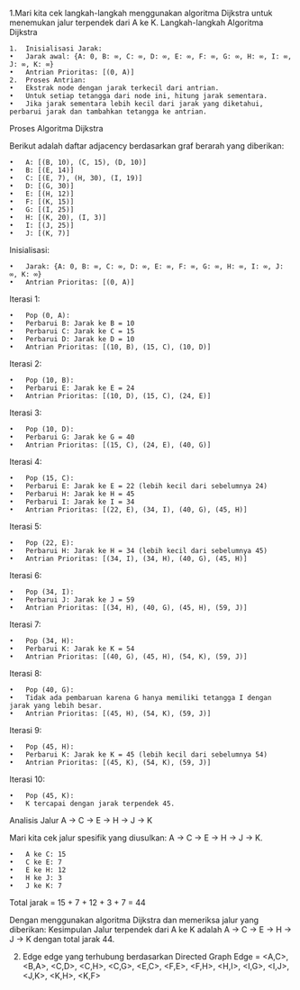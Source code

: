 1.Mari kita cek langkah-langkah menggunakan algoritma Dijkstra untuk menemukan jalur terpendek dari A ke K.
Langkah-langkah Algoritma Dijkstra

	1.	Inisialisasi Jarak:
	•	Jarak awal: {A: 0, B: ∞, C: ∞, D: ∞, E: ∞, F: ∞, G: ∞, H: ∞, I: ∞, J: ∞, K: ∞}
	•	Antrian Prioritas: [(0, A)]
	2.	Proses Antrian:
	•	Ekstrak node dengan jarak terkecil dari antrian.
	•	Untuk setiap tetangga dari node ini, hitung jarak sementara.
	•	Jika jarak sementara lebih kecil dari jarak yang diketahui, perbarui jarak dan tambahkan tetangga ke antrian.

Proses Algoritma Dijkstra

Berikut adalah daftar adjacency berdasarkan graf berarah yang diberikan:

	•	A: [(B, 10), (C, 15), (D, 10)]
	•	B: [(E, 14)]
	•	C: [(E, 7), (H, 30), (I, 19)]
	•	D: [(G, 30)]
	•	E: [(H, 12)]
	•	F: [(K, 15)]
	•	G: [(I, 25)]
	•	H: [(K, 20), (I, 3)]
	•	I: [(J, 25)]
	•	J: [(K, 7)]

Inisialisasi:

	•	Jarak: {A: 0, B: ∞, C: ∞, D: ∞, E: ∞, F: ∞, G: ∞, H: ∞, I: ∞, J: ∞, K: ∞}
	•	Antrian Prioritas: [(0, A)]

Iterasi 1:

	•	Pop (0, A):
	•	Perbarui B: Jarak ke B = 10
	•	Perbarui C: Jarak ke C = 15
	•	Perbarui D: Jarak ke D = 10
	•	Antrian Prioritas: [(10, B), (15, C), (10, D)]

Iterasi 2:

	•	Pop (10, B):
	•	Perbarui E: Jarak ke E = 24
	•	Antrian Prioritas: [(10, D), (15, C), (24, E)]

Iterasi 3:

	•	Pop (10, D):
	•	Perbarui G: Jarak ke G = 40
	•	Antrian Prioritas: [(15, C), (24, E), (40, G)]

Iterasi 4:

	•	Pop (15, C):
	•	Perbarui E: Jarak ke E = 22 (lebih kecil dari sebelumnya 24)
	•	Perbarui H: Jarak ke H = 45
	•	Perbarui I: Jarak ke I = 34
	•	Antrian Prioritas: [(22, E), (34, I), (40, G), (45, H)]

Iterasi 5:

	•	Pop (22, E):
	•	Perbarui H: Jarak ke H = 34 (lebih kecil dari sebelumnya 45)
	•	Antrian Prioritas: [(34, I), (34, H), (40, G), (45, H)]

Iterasi 6:

	•	Pop (34, I):
	•	Perbarui J: Jarak ke J = 59
	•	Antrian Prioritas: [(34, H), (40, G), (45, H), (59, J)]

Iterasi 7:

	•	Pop (34, H):
	•	Perbarui K: Jarak ke K = 54
	•	Antrian Prioritas: [(40, G), (45, H), (54, K), (59, J)]

Iterasi 8:

	•	Pop (40, G):
	•	Tidak ada pembaruan karena G hanya memiliki tetangga I dengan jarak yang lebih besar.
	•	Antrian Prioritas: [(45, H), (54, K), (59, J)]

Iterasi 9:

	•	Pop (45, H):
	•	Perbarui K: Jarak ke K = 45 (lebih kecil dari sebelumnya 54)
	•	Antrian Prioritas: [(45, K), (54, K), (59, J)]

Iterasi 10:

	•	Pop (45, K):
	•	K tercapai dengan jarak terpendek 45.

Analisis Jalur A -> C -> E -> H -> J -> K

Mari kita cek jalur spesifik yang diusulkan: A -> C -> E -> H -> J -> K.

	•	A ke C: 15
	•	C ke E: 7
	•	E ke H: 12
	•	H ke J: 3
	•	J ke K: 7

Total jarak = 15 + 7 + 12 + 3 + 7 = 44

Dengan menggunakan algoritma Dijkstra dan memeriksa jalur yang diberikan:
Kesimpulan 
Jalur terpendek dari A ke K adalah A -> C -> E -> H -> J -> K dengan total jarak 44.




2. Edge edge yang terhubung berdasarkan Directed Graph
Edge = <A,C>, <B,A>, <C,D>, <C,H>, <C,G>, <E,C>, <F,E>, <F,H>, <H,I>, <I,G>, <I,J>, <J,K>, <K,H>, <K,F> 
